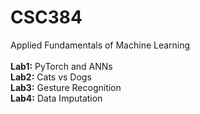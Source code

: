 # CSC384
Applied Fundamentals of Machine Learning \
\
**Lab1:** PyTorch and ANNs \
**Lab2:** Cats vs Dogs \
**Lab3:** Gesture Recognition \
**Lab4:** Data Imputation
